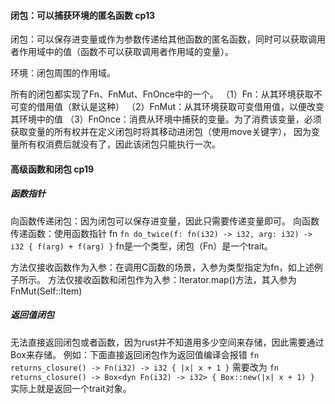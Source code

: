 #### 闭包：可以捕获环境的匿名函数 cp13
闭包：可以保存进变量或作为参数传递给其他函数的匿名函数，同时可以获取调用者作用域中的值（函数不可以获取调用者作用域的变量）。

环境：闭包周围的作用域。

所有的闭包都实现了Fn、FnMut、FnOnce中的一个。
（1）Fn：从其环境获取不可变的借用值（默认是这种）
（2）FnMut：从其环境获取可变借用值，以便改变其环境中的值
（3）FnOnce：消费从环境中捕获的变量。为了消费该变量，必须获取变量的所有权并在定义闭包时将其移动进闭包（使用move关键字），
因为变量所有权消费后就没有了，因此该闭包只能执行一次。

#### 高级函数和闭包 cp19

##### 函数指针
向函数传递闭包：因为闭包可以保存进变量，因此只需要传递变量即可。
向函数传递函数：使用函数指针 fn
`
fn do_twice(f: fn(i32) -> i32, arg: i32) -> i32 {
    f(arg) + f(arg)
}
`
fn是一个类型，闭包（Fn）是一个trait。

方法仅接收函数作为入参：在调用C函数的场景，入参为类型指定为fn，如上述例子所示。
方法仅接收函数和闭包作为入参：Iterator.map()方法，其入参为FnMut(Self::Item)

##### 返回值闭包
无法直接返回闭包或者函数，因为rust并不知道用多少空间来存储，因此需要通过Box<dyn xxx>来存储。
例如：下面直接返回闭包作为返回值编译会报错
`
fn returns_closure() -> Fn(i32) -> i32 {
    |x| x + 1
}
`
需要改为
`
fn returns_closure() -> Box<dyn Fn(i32) -> i32> {
    Box::new(|x| x + 1)
}
`
实际上就是返回一个trait对象。